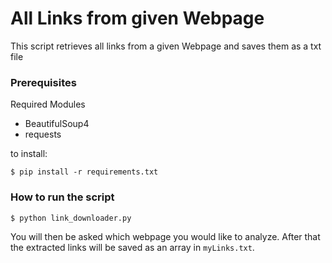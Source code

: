 # All Links from given Webpage

This script retrieves all links from a given Webpage and saves them as a txt file

### Prerequisites
Required Modules
- BeautifulSoup4
- requests

to install: 
```
$ pip install -r requirements.txt
```

### How to run the script
``` bash
$ python link_downloader.py
```
You will then be asked which webpage you would like to analyze.
After that the extracted links will be saved as an array in `myLinks.txt`.

